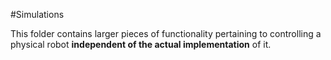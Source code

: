 #Simulations

This folder contains larger pieces of functionality pertaining to controlling a physical robot __independent of the actual implementation__ of it.
